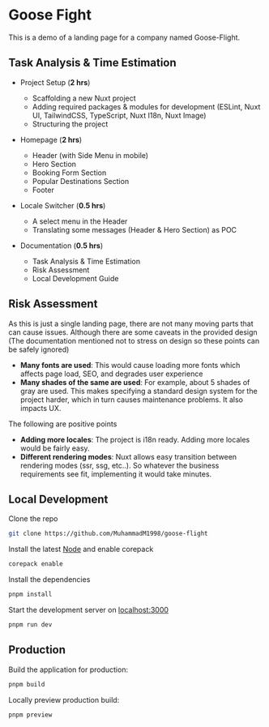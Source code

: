 # Goose Fight

This is a demo of a landing page for a company named Goose-Flight.

## Task Analysis & Time Estimation
- Project Setup (**2 hrs**)
  - Scaffolding a new Nuxt project
  - Adding required packages & modules for development (ESLint, Nuxt UI, TailwindCSS, TypeScript, Nuxt I18n, Nuxt Image)
  - Structuring the project
 
- Homepage (**2 hrs**)
  - Header (with Side Menu in mobile)
  - Hero Section
  - Booking Form Section
  - Popular Destinations Section
  - Footer
 
- Locale Switcher (**0.5 hrs**)
  - A select menu in the Header
  - Translating some messages (Header & Hero Section) as POC
 
- Documentation (**0.5 hrs**)
  - Task Analysis & Time Estimation
  - Risk Assessment
  - Local Development Guide
 
## Risk Assessment

As this is just a single landing page, there are not many moving parts that can cause issues. Although there are some caveats in the provided design (The documentation mentioned not to stress on design so these points can be safely ignored)

- **Many fonts are used**: This would cause loading more fonts which affects page load, SEO, and degrades user experience
- **Many shades of the same are used**: For example, about 5 shades of gray are used. This makes specifying a standard design system for the project harder, which in turn causes maintenance problems. It also impacts UX.

The following are positive points

- **Adding more locales**: The project is i18n ready. Adding more locales would be fairly easy.
- **Different rendering modes**: Nuxt allows easy transition between rendering modes (ssr, ssg, etc..). So whatever the business requirements see fit, implementing it would take minutes.

## Local Development

Clone the repo

```bash
git clone https://github.com/MuhammadM1998/goose-flight
```

Install the latest [Node](https://nodejs.org/en) and enable corepack

```bash
corepack enable
```

Install the dependencies

```bash
pnpm install
```

Start the development server on [localhost:3000](http://localhost:3000)

```bash
pnpm run dev
```

## Production

Build the application for production:

```bash
pnpm build
```

Locally preview production build:

```bash
pnpm preview
```
